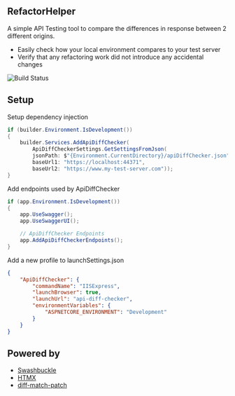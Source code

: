 ## RefactorHelper

A simple API Testing tool to compare the differences in response between 2 different origins.

* Easily check how your local environment compares to your test server
* Verify that any refactoring work did not introduce any accidental changes

![Build Status](https://github.com/Thom-Sip/ApiDiffChecker/actions/workflows/merge-main.yml)

## Setup

Setup dependency injection

```csharp
if (builder.Environment.IsDevelopment())
{
    builder.Services.AddApiDiffChecker(
        ApiDiffCheckerSettings.GetSettingsFromJson(
        jsonPath: $"{Environment.CurrentDirectory}/apiDiffChecker.json",
        baseUrl1: "https://localhost:44371",
        baseUrl2: "https://www.my-test-server.com"));
} 
```

Add endpoints used by ApiDiffChecker

```csharp
if (app.Environment.IsDevelopment())
{
    app.UseSwagger();
    app.UseSwaggerUI();

    // ApiDiffChecker Endpoints
    app.AddApiDiffCheckerEndpoints();
}
```

Add a new profile to launchSettings.json

```json
{
    "ApiDiffChecker": {
        "commandName": "IISExpress",
        "launchBrowser": true,
        "launchUrl": "api-diff-checker",
        "environmentVariables": {
            "ASPNETCORE_ENVIRONMENT": "Development"
        }
    }
}
```

## Powered by

* [Swashbuckle](https://github.com/domaindrivendev/Swashbuckle.AspNetCore)
* [HTMX](https://htmx.org/)
* [diff-match-patch](https://github.com/google/diff-match-patch)